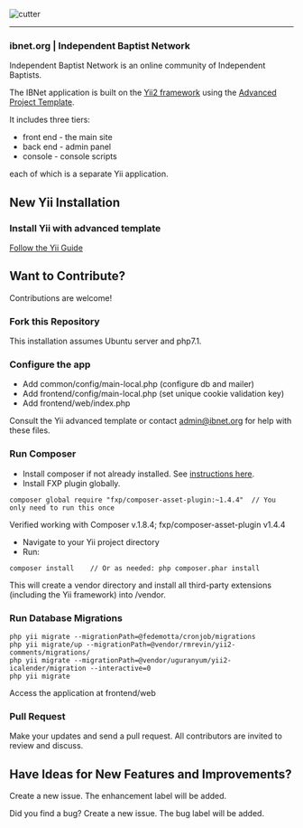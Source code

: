 ![cutter](https://ibnet.org/images/site/ibnet-large-color.png)

-------------------
### ibnet.org | Independent Baptist Network

Independent Baptist Network is an online community of Independent Baptists.

The IBNet application is built on the [Yii2 framework](https://www.yiiframework.com/) using the [Advanced Project Template](https://www.yiiframework.com/extension/yiisoft/yii2-app-advanced/doc/guide/2.0/en).

It includes three tiers: 
 * front end - the main site
 * back end - admin panel
 * console - console scripts
 
each of which is a separate Yii application.


New Yii Installation
-------------------
### Install Yii with advanced template
[Follow the Yii Guide](https://www.yiiframework.com/extension/yiisoft/yii2-app-advanced/doc/guide/2.0/en/start-installation)


Want to Contribute?
-------------------
Contributions are welcome!

### Fork this Repository
This installation assumes Ubuntu server and php7.1.

### Configure the app
 * Add common/config/main-local.php (configure db and mailer)
 * Add frontend/config/main-local.php (set unique cookie validation key)
 * Add frontend/web/index.php
 
 Consult the Yii advanced template or contact admin@ibnet.org for help with these files.

### Run Composer
* Install composer if not already installed.  See [instructions here](https://github.com/yiisoft/yii2/blob/master/docs/guide/start-installation.md#installing-via-composer). 
* Install FXP plugin globally. 
```
composer global require "fxp/composer-asset-plugin:~1.4.4"  // You only need to run this once
```
Verified working with Composer v.1.8.4; fxp/composer-asset-plugin v1.4.4

* Navigate to your Yii project directory
* Run:
```
composer install 	// Or as needed: php composer.phar install
```
This will create a vendor directory and install all third-party extensions (including the Yii framework) into /vendor.


### Run Database Migrations
```
php yii migrate --migrationPath=@fedemotta/cronjob/migrations
php yii migrate/up --migrationPath=@vendor/rmrevin/yii2-comments/migrations/
php yii migrate --migrationPath=@vendor/uguranyum/yii2-icalender/migration --interactive=0
php yii migrate
```

Access the application at frontend/web

### Pull Request
Make your updates and send a pull request.  All contributors are invited to review and discuss.


Have Ideas for New Features and Improvements?
-------------------
Create a new issue.  The enhancement label will be added.

Did you find a bug?  Create a new issue.  The bug label will be added.
